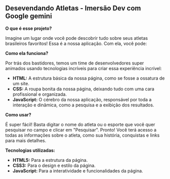 ## Desevendando Atletas - Imersão Dev com Google gemini

**O que é esse projeto?**

Imagine um lugar onde você pode descobrir tudo sobre seus atletas brasileiros favoritos! Essa é a nossa aplicação. Com ela, você pode:

**Como ela funciona?**

Por trás dos bastidores, temos um time de desenvolvedores super animados usando tecnologias incríveis para criar essa experiência incrível:

* **HTML:** A estrutura básica da nossa página, como se fosse a ossatura de um site.
* **CSS:** A roupa bonita da nossa página, deixando tudo com uma cara profissional e organizada.
* **JavaScript:** O cérebro da nossa aplicação, responsável por toda a interação e dinâmica, como a pesquisa e a exibição dos resultados.

**Como usar?**

É super fácil! Basta digitar o nome do atleta ou o esporte que você quer pesquisar no campo e clicar em "Pesquisar". Pronto! Você terá acesso a todas as informações sobre o atleta, como sua história, conquistas e links para mais detalhes.

**Tecnologias utilizadas:**

* **HTML5:** Para a estrutura da página.
* **CSS3:** Para o design e estilo da página.
* **JavaScript:** Para a interatividade e funcionalidades da página.
